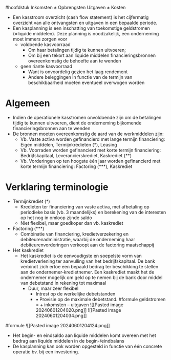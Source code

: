 #hoofdstuk 
Inkomsten ≠ Opbrengsten
Uitgaven ≠ Kosten

- Een kasstroom overzicht (cash flow statement) is het cijfermatig overzicht van alle ontvangsten en uitgaven in een bepaalde periode.
- Een kasplanning is een inschatting van toekomstige geldstromen (=liquide middelen). Deze planning is noodzakelijk, een onderneming moet immers zorgen voor
	- voldoende kasvoorraad
		- Om haar betalingen tijdig te kunnen uitvoeren;
		-  Om bij een tekort aan liquide middelen financieringsbronnen overeenkomstig de behoefte aan te wenden
	- geen riante kasvoorraad
		- Want is onvoordelig gezien het laag rendement
		- Andere beleggingen in functie van de termijn van beschikbaarheid moeten eventueel overwogen worden

# Algemeen
- Indien de operationele kasstromen onvoldoende zijn om de betalingen tijdig te kunnen uitvoeren, dient de onderneming bijkomende financieringsbronnen aan te wenden
- De bronnen moeten overeenkomstig de aard van de werkmiddelen zijn:
	- Vb. Vaste activa worden gefinancierd met lange termijn financiering: Eigen middelen, Termijnkredieten (*), Leasing
	- Vb. Voorraden worden gefinancierd met korte termijn financiering: Bedrijfskapitaal, Leverancierskrediet, Kaskrediet (**)
	- Vb. Vorderingen op ten hoogste één jaar worden gefinancierd met korte termijn financiering: Factoring (***), Kaskrediet
# Verklaring terminologie

- Termijnkrediet (*)
	- Kredieten ter financiering van vaste activa, met afbetaling op periodieke basis (vb. 3 maandelijks) en berekening van de interesten op het nog in omloop zijnde saldo
	- Niet flexibel, maar goedkoper dan vb. kaskrediet
- Factoring (***)
	- Combinatie van financiering, kredietverzekering en debiteurenadministratie, waarbij de onderneming haar debiteurenvorderingen verkoopt aan de factoring maatschappij
- Het kaskrediet
	- Het kaskrediet is de eenvoudigste en soepelste vorm van kredietverlening ter aanvulling van het bedrijfskapitaal. De bank verbindt zich ertoe een bepaald bedrag ter beschikking te stellen aan de ondernemer-kredietnemer. Een kaskrediet maakt het de ondernemer mogelijk om geld op te nemen bij de bank door middel van debetstand in rekening tot maximaal
		- Duur, maar zeer flexibel
			- Intrest op de werkelijke debetstanden
			- ▪ Provisie op de maximale debetstand.
#formule 
geldstromen = + inkomsten – uitgaven
![[Pasted image 20240601204020.png]]
![[Pasted image 20240601204034.png]]

#formule 
![[Pasted image 20240601204124.png]]

- Het begin- en eindsaldo aan liquide middelen komt overeen met het bedrag aan liquide middelen in de begin-/eindbalans
- De kasplanning kan ook worden opgesteld in functie van één concrete operatie bv. bij een investering.